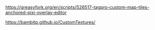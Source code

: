https://greasyfork.org/en/scripts/526517-tagpro-custom-map-tiles-anchored-pixi-overlay-editor

https://bambitp.github.io/CustomTextures/
